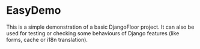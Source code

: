 EasyDemo
========

This is a simple demonstration of a basic DjangoFloor project.
It can also be used for testing or checking some behaviours of
Django features (like forms, cache or i18n translation).
